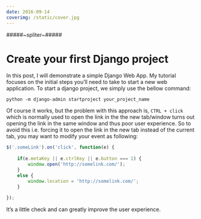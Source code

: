 ```yaml
---
date: 2016-09-14
coverimg: /static/cover.jpg
---
```

#####~spliter~#####

# Create your first Django project  

In this post, I will demonstrate a simple Django Web App. My tutorial focuses on the initial steps you’ll need to take to start a new web application. To start a django project, we simply use the bellow command:

```shell
python -m django-admin startproject your_project_name
```

Of course it works, but the problem with this approach is, `CTRL + click` which is normally used to open the link in the the new tab/window turns out opening the link in the same window and thus poor user experience. So to avoid this i.e. forcing it to open the link in the new tab instead of the current tab, you may want to modify your event as following:

```js
$('.someLink').on('click', function(e) {
 
    if(e.metaKey || e.ctrlKey || e.button === 1) {
        window.open('http://somelink.com/');
    }
    else {
        window.location = 'http://somelink.com/';
    }
 
});
```

It’s a little check and can greatly improve the user experience.
